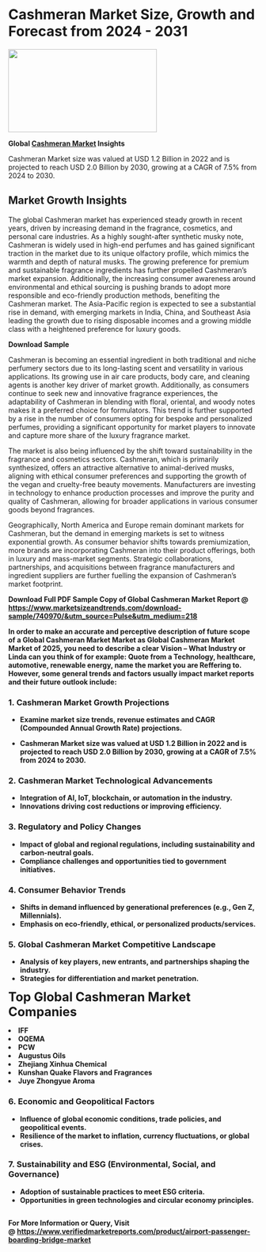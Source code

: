 <H1>Cashmeran Market Size, Growth and Forecast from 2024 - 2031</H1><img class="aligncenter size-medium wp-image-584254" src="https://thirdeyenews.in/wp-content/uploads/2024/09/Global-Market-Research-300x168.jpeg" alt="" width="300" height="168" /><p><strong>Global&nbsp;<a href="https://www.marketsizeandtrends.com/download-sample/740970/&amp;utm_source=Pulse&amp;utm_medium=218">Cashmeran Market</a> Insights</strong></p><p>Cashmeran Market size was valued at USD 1.2 Billion in 2022 and is projected to reach USD 2.0 Billion by 2030, growing at a CAGR of 7.5% from 2024 to 2030.</p><p><h2>Market Growth Insights</h2> <p>The global Cashmeran market has experienced steady growth in recent years, driven by increasing demand in the fragrance, cosmetics, and personal care industries. As a highly sought-after synthetic musky note, Cashmeran is widely used in high-end perfumes and has gained significant traction in the market due to its unique olfactory profile, which mimics the warmth and depth of natural musks. The growing preference for premium and sustainable fragrance ingredients has further propelled Cashmeran’s market expansion. Additionally, the increasing consumer awareness around environmental and ethical sourcing is pushing brands to adopt more responsible and eco-friendly production methods, benefiting the Cashmeran market. The Asia-Pacific region is expected to see a substantial rise in demand, with emerging markets in India, China, and Southeast Asia leading the growth due to rising disposable incomes and a growing middle class with a heightened preference for luxury goods.</p> <p><strong>Download Sample</strong></p> <p>Cashmeran is becoming an essential ingredient in both traditional and niche perfumery sectors due to its long-lasting scent and versatility in various applications. Its growing use in air care products, body care, and cleaning agents is another key driver of market growth. Additionally, as consumers continue to seek new and innovative fragrance experiences, the adaptability of Cashmeran in blending with floral, oriental, and woody notes makes it a preferred choice for formulators. This trend is further supported by a rise in the number of consumers opting for bespoke and personalized perfumes, providing a significant opportunity for market players to innovate and capture more share of the luxury fragrance market.</p> <p>The market is also being influenced by the shift toward sustainability in the fragrance and cosmetics sectors. Cashmeran, which is primarily synthesized, offers an attractive alternative to animal-derived musks, aligning with ethical consumer preferences and supporting the growth of the vegan and cruelty-free beauty movements. Manufacturers are investing in technology to enhance production processes and improve the purity and quality of Cashmeran, allowing for broader applications in various consumer goods beyond fragrances.</p> <p>Geographically, North America and Europe remain dominant markets for Cashmeran, but the demand in emerging markets is set to witness exponential growth. As consumer behavior shifts towards premiumization, more brands are incorporating Cashmeran into their product offerings, both in luxury and mass-market segments. Strategic collaborations, partnerships, and acquisitions between fragrance manufacturers and ingredient suppliers are further fuelling the expansion of Cashmeran’s market footprint.</p> <p><strong></p><p><span class=""><strong>Download Full PDF Sample Copy of Global Cashmeran Market Report</strong> @ <a href="https://www.marketsizeandtrends.com/download-sample/740970/&amp;utm_source=Pulse&amp;utm_medium=218" target="_blank">https://www.marketsizeandtrends.com/download-sample/740970/&amp;utm_source=Pulse&amp;utm_medium=218</a></span></p><p>In order to make an accurate and perceptive description of future scope of a Global&nbsp;Cashmeran Market Market as Global&nbsp;Cashmeran Market Market of 2025, you need to describe a clear Vision &ndash; What Industry or Linda can you think of for example: Quote from a Technology, healthcare, automotive, renewable energy, name the market you are Reffering to. However, some general trends and factors usually impact market reports and their future outlook include:</p><h3>1.&nbsp;<strong>Cashmeran Market Growth Projections</strong></h3><ul><li>Examine market size trends, revenue estimates and CAGR (Compounded Annual Growth Rate) projections.</li><li><p>Cashmeran Market size was valued at USD 1.2 Billion in 2022 and is projected to reach USD 2.0 Billion by 2030, growing at a CAGR of 7.5% from 2024 to 2030.</p></li></ul><h3>2.&nbsp;<strong>Cashmeran Market Technological Advancements</strong></h3><ul><li>Integration of AI, IoT, blockchain, or automation in the industry.</li><li>Innovations driving cost reductions or improving efficiency.</li></ul><h3>3.&nbsp;<strong>Regulatory and Policy Changes</strong></h3><ul><li>Impact of global and regional regulations, including sustainability and carbon-neutral goals.</li><li>Compliance challenges and opportunities tied to government initiatives.</li></ul><h3>4.&nbsp;<strong>Consumer Behavior Trends</strong></h3><ul><li>Shifts in demand influenced by generational preferences (e.g., Gen Z, Millennials).</li><li>Emphasis on eco-friendly, ethical, or personalized products/services.</li></ul><h3>5.&nbsp;<strong>Global Cashmeran Market Competitive Landscape</strong></h3><ul><li>Analysis of key players, new entrants, and partnerships shaping the industry.</li><li>Strategies for differentiation and market penetration.</li></ul><p data-pm-slice="1 1 []"><span style="color: inherit; font-family: inherit; font-size: 25px;">Top Global Cashmeran Market Companies</span></p><div class="" data-test-id=""><p><li>IFF</li><li> OQEMA</li><li> PCW</li><li> Augustus Oils</li><li> Zhejiang Xinhua Chemical</li><li> Kunshan Quake Flavors and Fragrances</li><li> Juye Zhongyue Aroma</li></p></div><h3>6.&nbsp;<strong>Economic and Geopolitical Factors</strong></h3><ul><li>Influence of global economic conditions, trade policies, and geopolitical events.</li><li>Resilience of the market to inflation, currency fluctuations, or global crises.</li></ul><h3>7.&nbsp;<strong>Sustainability and ESG (Environmental, Social, and Governance)</strong></h3><ul><li>Adoption of sustainable practices to meet ESG criteria.</li><li>Opportunities in green technologies and circular economy principles.</li></ul><h2><strong style="font-size: 14px;">For More Information or Query, Visit @&nbsp;</strong><a style="background-color: #ffffff; font-size: 14px;" href="https://www.marketsizeandtrends.com/report/cashmeran-market/" target="_blank">https://www.verifiedmarketreports.com/product/airport-passenger-boarding-bridge-market</a></h2>

